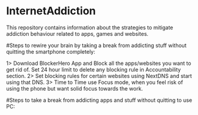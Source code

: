 # InternetAddiction
This repository contains information about the strategies to mitigate addiction behaviour related to apps, games and websites.

#Steps to rewire your brain by taking a break from addicting stuff without quitting the smartphone completely:

1> Download BlockerHero App and Block all the apps/websites you want to get rid of. Set 24 hour limit to delete any blocking rule in Accountability section.
2> Set blocking rules for certain websites using NextDNS and start using that DNS.
3> Time to Time use Focus mode, when you feel risk of using the phone but want solid focus towards the work.

#Steps to take a break from addicting apps and stuff without quitting to use PC:
